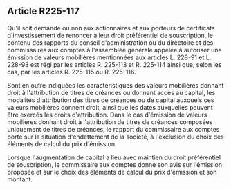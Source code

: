 Article R225-117
----
Qu'il soit demandé ou non aux actionnaires et aux porteurs de certificats
d'investissement de renoncer à leur droit préférentiel de souscription, le
contenu des rapports du conseil d'administration ou du directoire et des
commissaires aux comptes à l'assemblée générale appelée à autoriser une émission
de valeurs mobilières mentionnées aux articles L. 228-91 et L. 228-93 est régi
par les articles R. 225-113 et R. 225-114 ainsi que, selon les cas, par les
articles R. 225-115 ou R. 225-116.

Sont en outre indiquées les caractéristiques des valeurs mobilières donnant
droit à l'attribution de titres de créances ou donnant accès au capital, les
modalités d'attribution des titres de créances ou de capital auxquels ces
valeurs mobilières donnent droit, ainsi que les dates auxquelles peuvent être
exercés les droits d'attribution. Dans le cas d'émission de valeurs mobilières
donnant droit à l'attribution de titres de créances composées uniquement de
titres de créances, le rapport du commissaire aux comptes porte sur la situation
d'endettement de la société, à l'exclusion du choix des éléments de calcul du
prix d'émission.

Lorsque l'augmentation de capital a lieu avec maintien du droit préférentiel de
souscription, le commissaire aux comptes donne son avis sur l'émission proposée
et sur le choix des éléments de calcul du prix d'émission et son montant.

